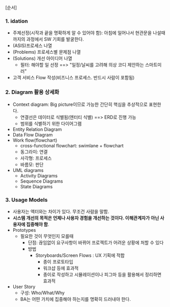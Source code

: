 [순서]
### 1. idation
  - 주제선정(시작과 끝을 명확하게 알 수 있어야 함): 아침에 일어나서 현관문을 나설때 까지의 과정에서 SW 기회를 발굴한다.
  - (ASIS)프로세스 나열
  - (Problems) 프로세스별 문제점 나열
  - (Solutions) 개선 아이디어 나열
    - 필터: 해야할 일 선정 ==> "일정/날씨를 고려해 의상 코디 제안하는 스마트미러"
  - 고객 서비스 Flow 작성(비즈니스 프로세스. 반드시 사람이 포함됨)
### 2. Diagram 활용 상세화
  - Context diagram: Big picture이므로 가능한 간단히 핵심을 추상적으로 표현한다.
  	- 연결선은 데이터로 식별됨(엔터티 식별) ==> ERD로 진행 가능
	- 범위를 식별하기 위한 다이어그램
  - Entity Relation Diagram
  - Data Flow Diagram
  - Work flow(flowchart)
    - cross-functional flowchart: swimlane + flowchart
    - 동그라미: 연결
    - 사각형: 프로세스
    - 바름모: 판단
  - UML diagrams
    - Activity Diagrams
    - Sequence Diagrams
    - State Diagrams
   
### 3. Usage Models
  - 사용자는 액터와는 차이가 있다. 무조건 사람을 말함.
  - **시스템 개선의 목적은 언제나 사용자 경험을 개선하는 것이다. 이해관계자가 아닌 사용자에 집중해야 함**.
  - Prototypes
  	- 필요한 것이 무엇인지 모를때
   		- 단점: 끊임없이 요구사항이 바뀌어 프로젝트가 어려운 상황에 처할 수 있다
		- 방법
			- Storyboards/Screen Flows : UX 기획에 적합
				- 종이 프로토타입
				- 워크샵 등에 효과적
				- 종이로 작성하고 시뮬레이션이나 피그마 등을 활용해서 정리하면 효과적
  - User Story
  	- 구성: Who/What/Why
   	- BA는 어떤 가치에 집중해야 하는지를 명확히 드러내야 한다.
  
